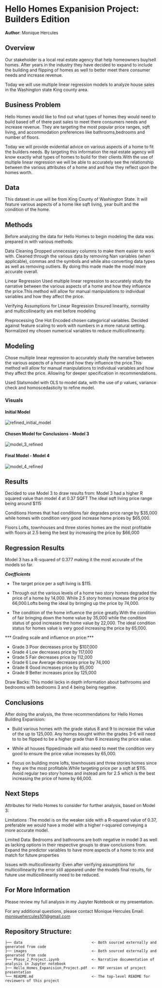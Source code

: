 # Hello Homes Expanision Project: Builders Edition
**Author**: Monique Hercules


## Overview
Our stakeholder is a local real estate agency that help homeowners buy/sell homes. After years in the industry they have decided to expand to include the building and flipping of homes as well to better meet there consumer needs and increase revenue.

Today we will use multiple linear regression models to analyze house sales in the Washington state King county area.


## Business Problem
Hello Homes would like to find out what types of homes they would need to build based off of there past sales to meet there consumers needs and increase revenue. They are targeting the most popular price ranges, sqft living, and accommodation preferences like bathrooms,bedrooms and number of floors. 

Today we will provide evidential advice on various aspects of a home to fit the builders needs. By targeting this information the real estate agency will know exactly what types of homes to build for their clients.With the use of multiple linear regression we will be able to accurately  see the relationship between the various attributes of a home and and how they reflect upon the homes worth. 


## Data
This dataset in use will be from King County of Washington State. It will feature various aspects of a home like sqft living, year built and the condition of the home. 


## Methods
Before analyzing the data for Hello Homes to begin modeling the data was prepared in with various methods:

Data Cleaning 
Dropped unnecessary columns to make them easier to work with. Cleaned through the various data by removing Nan variables (when applicable), commas and the symbols and while also converting data types as well as removing outliers. By doing this made made the model more accurate overall. 

Linear Regression 
Used multiple linear regression to accurately study the narrative between the various aspects of a home and how they influence the price.This method will allow for manual manipulations to individual variables and how they affect the price. 

Verifying Assumptions for Linear Regression 
Ensured linearity, normality and multicollinearity are met before modeling 

Preprocessing 
One Hot Encoded chosen categorical variables. Decided against feature scaling to work with numbers in a more natural setting. Normalized my chosen numerical variables to reduce multicollinearity. 



## Modeling 
Chose multiple linear regression to accurately study the narrative between the various aspects of a home and how they influence the price.This method will allow for manual manipulations to individual variables and how they affect the price. Allowing for deeper specification in recommendations.

Used Statsmodel with OLS to model data, with the  use of p values, variance check and homoscedasticity to refine model. 

### Visuals 
#### Initial Model
![refined_initial_model](./images/refined_initial_model.png)

#### Chosen Model for Conclusions - Model 3
![model_3_refined](./images/model_3_refine.png)

#### Final Model - Model 4
![model_4_refined](./images/model_4_refined.png)


## Results
Decided to use Model 3 to draw results from: 
Model 3 had a higher R squared value than model 4 at 0.37 
SQFT 
The ideal sqft living price range being around $115

Conditions 
Homes that had conditions fair degrades price range by $35,000 while homes with condition very good increase home prices by $65,000. 

Floors 
Lofts, townhouses and three stories homes are the most profitable with floors at 2.5 being the best by increasing the price by $66,000

## Regression Results 

Model 3 has a R-squared of 0.377 making it the most accurate of the models so far.

***Coefficients***
- The target price per a sqft living is $115. 

- Through out the various levels of a home two story homes degraded the price of a home by 14,000. While 2.5 story homes increase the price by 66,000.Lofts being the ideal by bringing up the price by 74,000.

- The condition of the home influence the price greatly.With the condition of fair bringing down the home value by 35,000 while the condition status of good increases the home value by 22,000. The ideal condition status for homes value is very good increasing the price by 65,000. 

*** Grading scale and influence on price:***
- Grade 3 Poor decreases price by $107,000
- Grade 4 Low decreases price by 117,000
- Grade 5 Fair decreases price by 112,000
- Grade 6 Low Average decreases price by 74,000
- Grade 8 Good increases price by 85,000
- Grade 9 Better increases price by 125,000

Draw Backs:
This model lacks in depth information about bathrooms and bedrooms with bedrooms 3 and 4 being being negative. 


## Conclusions
After doing the analysis, the three recommendations for Hello Homes Building Expanision:

- Build various homes with the grade status 8 and 9 to increase the value of the up to 125,000. Any homes bought within the grades 3-6  will need to to be flipped to be a higher grade than 6 increasing the price value. 

- While all houses flipped/made will also need to meet the condition very good to ensure the price value increases by 65,000.

- Focus on building more lofts, townhouses and three stories homes since they are the most profitable.While targeting price per a sqft at $115. Avoid regular two story homes and instead aim for 2.5 which is the best increasing the price of home by 66,000. 

## Next Steps 
Attributes for Hello Homes to consider for further analysis, based on Model 3: 

Limitations :The model is on the weaker side with a R-squared value of 0.37, preferable we would have a model with a higher r-squared conveying a more accurate model.

Limited Data: Bedrooms and bathrooms are both negative in model 3 as well as lacking options in their respective groups to draw conclusions from. Expand the predictor variables to have more aspects of a home to mix and match for future properties 

Issues with multicollinearity :Even after verifying assumptions for multicollinearity the error still appeared under the models final results, for future use multicollinearity need to be reduced. 

## For More Information
Please review my full analysis in my Jupyter Notebook or my presentation.

For any additional questions, please contact Monique Hercules Email: moniquehercules101@gmail.com


## Repository Structure:
```
├── data                                <- Both sourced externally and generated from code
├── images                              <- Both sourced externally and generated from code
├── Phase_2_Project.ipynb               <- Narrative documentation of analysis in Jupyter notebook
├── Hello_Homes_Expanision_Project.pdf  <- PDF version of project presentation
└── README.md                           <- The top-level README for reviewers of this project
```